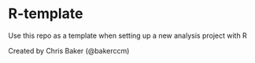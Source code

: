 # R-template

Use this repo as a template when setting up a new analysis project with R

Created by Chris Baker (@bakerccm)
